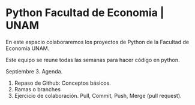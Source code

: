 # Python Facultad de Economia | UNAM
En este espacio colaboraremos los proyectos de Python de la Facultad de Economía UNAM.

Este equipo se reune todas las semanas para hacer código en python.


Septiembre 3. Agenda.

1. Repaso de Github: Conceptos básicos.
2. Ramas o branches
3. Ejercicio de colaboración. Pull, Commit, Push, Merge (pull request).
